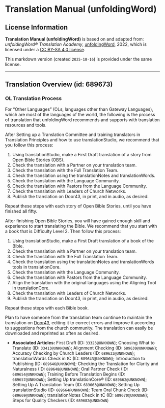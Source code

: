 # Translation Manual (unfoldingWord)

## License Information

**Translation Manual (unfoldingWord)** is based on and adapted from: _unfoldingWord® Translation Academy_, [unfoldingWord](https://unfoldingword.org/utw), 2022, which is licensed under a [CC BY-SA 4.0 license](https://creativecommons.org/licenses/by-sa/4.0/legalcode.en).

This markdown version (created `2025-10-16`) is provided under the same license.



--------------------------------

## Translation Overview (id: 689673)

### OL Translation Process

For “Other Languages” (OLs, languages other than Gateway Languages), which are most of the languages of the world, the following is the process of translation that unfoldingWord recommends and supports with translation resources and tools.

After Setting up a Translation Committee and training translators in Translation Principles and how to use translationStudio, we recommend that you follow this process:

1. Using translationStudio, make a First Draft translation of a story from Open Bible Stories (OBS).
2. Check the translation with a Partner on your translation team.
3. Check the translation with the Full Translation Team.
4. Check the translation using the translationNotes and translationWords.
5. Check the translation with the Language Community.
6. Check the translation with Pastors from the Language Community.
7. Check the translation with Leaders of Church Networks.
8. Publish the translation on Door43, in print, and in audio, as desired.

Repeat these steps with each story of Open Bible Stories, until you have finished all fifty.

After finishing Open Bible Stories, you will have gained enough skill and experience to start translating the Bible. We recommend that you start with a book that is Difficulty Level 2. Then follow this process:

1. Using translationStudio, make a First Draft translation of a book of the Bible.
2. Check the translation with a Partner on your translation team.
3. Check the translation with the Full Translation Team.
4. Check the translation using the translationNotes and translationWords tools in translationCore.
5. Check the translation with the Language Community.
6. Check the translation with Pastors from the Language Community.
7. Align the translation with the original languages using the Aligning Tool in translationCore.
8. Check the translation with Leaders of Church Networks.
9. Publish the translation on Door43, in print, and in audio, as desired.

Repeat these steps with each Bible book.

Plan to have someone from the translation team continue to maintain the translation on [Door43](https://git.door43.org), editing it to correct errors and improve it according to suggestions from the church community. The translation can easily be downloaded and reprinted as often as desired.

* **Associated Articles:** First Draft (ID: `33323@UNKNOWN`); Choosing What to Translate (ID: `33413@UNKNOWN`); Alignment Checking (ID: `689630@UNKNOWN`); Accuracy Checking by Church Leaders (ID: `689633@UNKNOWN`); translationWords Check in tC (ID: `689643@UNKNOWN`); Introduction to Publishing (ID: `689646@UNKNOWN`); Checking the Translation for Clarity and Naturalness (ID: `689648@UNKNOWN`); Oral Partner Check (ID: `689654@UNKNOWN`); Training Before Translation Begins (ID: `689657@UNKNOWN`); Setting Up translationCore® (ID: `689662@UNKNOWN`); Setting Up A Translation Team (ID: `689663@UNKNOWN`); Setting Up translationStudio (ID: `689664@UNKNOWN`); Team Oral Chunk Check (ID: `689669@UNKNOWN`); translationNotes Check in tC (ID: `689670@UNKNOWN`); Steps for Quality Checkers (ID: `689682@UNKNOWN`)

